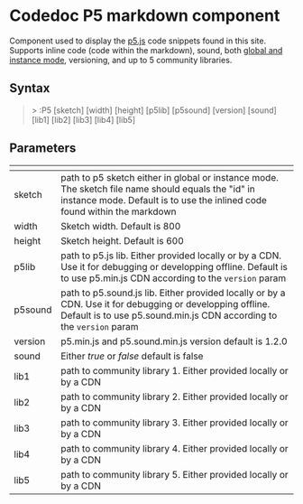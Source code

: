 # Codedoc P5 markdown component

Component used to display the [p5.js](https://p5js.org) code snippets found in this site. Supports inline code (code within the markdown), sound, both [global and instance mode](https://github.com/processing/p5.js/wiki/Global-and-instance-mode), versioning, and up to 5 community libraries.

## Syntax

> \> :P5 [sketch] [width] [height] [p5lib] [p5sound] [version] [sound] [lib1] [lib2] [lib3] [lib4] [lib5]

## Parameters

| <!-- --> | <!-- -->                                                         |
|----------|------------------------------------------------------------------|
| sketch   | path to p5 sketch either in global or instance mode. The sketch file name should equals the "id" in instance mode. Default is to use the inlined code found within the markdown |
| width    | Sketch width. Default is 800                                     |
| height   | Sketch height. Default is 600                                    |
| p5lib    | path to p5.js lib. Either provided locally or by a CDN. Use it for debugging or developping offline. Default is to use p5.min.js CDN according to the `version` param |
| p5sound  | path to p5.sound.js lib. Either provided locally or by a CDN. Use it for debugging or developping offline. Default is to use p5.sound.min.js CDN according to the `version` param |
| version  | p5.min.js and p5.sound.min.js version default is 1.2.0           |
| sound    | Either *true* or *false* default is false                        |
| lib1     | path to community library 1. Either provided locally or by a CDN |
| lib2     | path to community library 2. Either provided locally or by a CDN |
| lib3     | path to community library 3. Either provided locally or by a CDN |
| lib4     | path to community library 4. Either provided locally or by a CDN |
| lib5     | path to community library 5. Either provided locally or by a CDN |
